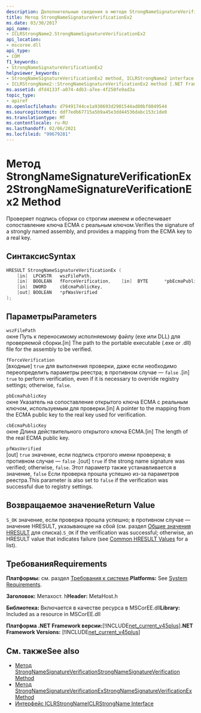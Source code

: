 ```yaml
---
description: Дополнительные сведения о методе StrongNameSignatureVerificationEx2
title: Метод StrongNameSignatureVerificationEx2
ms.date: 03/30/2017
api_name:
- ICLRStrongName2.StrongNameSignatureVerificationEx2
api_location:
- mscoree.dll
api_type:
- COM
f1_keywords:
- StrongNameSignatureVerificationEx2
helpviewer_keywords:
- StrongNameSignatureVerificationEx2 method, ICLRStrongName2 interface [.NET Framework hosting]
- ICLRStrongName2::StrongNameSignatureVerificationEx2 method [.NET Framework hosting]
ms.assetid: dfd4133f-a074-4db3-a7ee-4f250fe9ad3a
topic_type:
- apiref
ms.openlocfilehash: d79491744ce1a930693d2901544ad80bf8049544
ms.sourcegitcommit: ddf7edb67715a5b9a45e3dd44536dabc153c1de0
ms.translationtype: MT
ms.contentlocale: ru-RU
ms.lasthandoff: 02/06/2021
ms.locfileid: "99679281"
---
```

# <a name="strongnamesignatureverificationex2-method"></a><span data-ttu-id="a3a53-103">Метод StrongNameSignatureVerificationEx2</span><span class="sxs-lookup"><span data-stu-id="a3a53-103">StrongNameSignatureVerificationEx2 Method</span></span>

<span data-ttu-id="a3a53-104">Проверяет подпись сборки со строгим именем и обеспечивает сопоставление ключа ECMA с реальным ключом.</span><span class="sxs-lookup"><span data-stu-id="a3a53-104">Verifies the signature of a strongly named assembly, and provides a mapping from the ECMA key to a real key.</span></span>  
  
## <a name="syntax"></a><span data-ttu-id="a3a53-105">Синтаксис</span><span class="sxs-lookup"><span data-stu-id="a3a53-105">Syntax</span></span>  
  
```cpp  
HRESULT StrongNameSignatureVerificationEx (  
    [in]  LPCWSTR   wszFilePath,  
    [in]  BOOLEAN   fForceVerification,    [in]  BYTE      *pbEcmaPublicKey,  
    [in]  DWORD     cbEcmaPublicKey,  
    [out] BOOLEAN   *pfWasVerified  
);  
```  
  
## <a name="parameters"></a><span data-ttu-id="a3a53-106">Параметры</span><span class="sxs-lookup"><span data-stu-id="a3a53-106">Parameters</span></span>  

 `wszFilePath`  
 <span data-ttu-id="a3a53-107">окне Путь к переносимому исполняемому файлу (exe или DLL) для проверяемой сборки.</span><span class="sxs-lookup"><span data-stu-id="a3a53-107">[in] The path to the portable executable (.exe or .dll) file for the assembly to be verified.</span></span>  
  
 `fForceVerification`  
 <span data-ttu-id="a3a53-108">[входные] `true` для выполнения проверки, даже если необходимо переопределить параметры реестра; в противном случае — `false` .</span><span class="sxs-lookup"><span data-stu-id="a3a53-108">[in] `true` to perform verification, even if it is necessary to override registry settings; otherwise, `false`.</span></span>  
  
 `pbEcmaPublicKey`  
 <span data-ttu-id="a3a53-109">окне Указатель на сопоставление открытого ключа ECMA с реальным ключом, используемым для проверки.</span><span class="sxs-lookup"><span data-stu-id="a3a53-109">[in] A pointer to the mapping from the ECMA public key to the real key used for verification.</span></span>  
  
 `cbEcmaPublicKey`  
 <span data-ttu-id="a3a53-110">окне Длина действительного открытого ключа ECMA.</span><span class="sxs-lookup"><span data-stu-id="a3a53-110">[in] The length of the real ECMA public key.</span></span>  
  
 `pfWasVerified`  
 <span data-ttu-id="a3a53-111">[out] `true` значение, если подпись строгого имени проверена; в противном случае — `false` .</span><span class="sxs-lookup"><span data-stu-id="a3a53-111">[out] `true` if the strong name signature was verified; otherwise, `false`.</span></span> <span data-ttu-id="a3a53-112">Этот параметр также устанавливается в значение, `false` Если проверка прошла успешно из-за параметров реестра.</span><span class="sxs-lookup"><span data-stu-id="a3a53-112">This parameter is also set to `false` if the verification was successful due to registry settings.</span></span>  
  
## <a name="return-value"></a><span data-ttu-id="a3a53-113">Возвращаемое значение</span><span class="sxs-lookup"><span data-stu-id="a3a53-113">Return Value</span></span>  

 <span data-ttu-id="a3a53-114">`S_OK` значение, если проверка прошла успешно; в противном случае — значение HRESULT, указывающее на сбой (см. раздел [Общие значения HRESULT](/windows/win32/seccrypto/common-hresult-values) для списка).</span><span class="sxs-lookup"><span data-stu-id="a3a53-114">`S_OK` if the verification was successful; otherwise, an HRESULT value that indicates failure (see [Common HRESULT Values](/windows/win32/seccrypto/common-hresult-values) for a list).</span></span>  
  
## <a name="requirements"></a><span data-ttu-id="a3a53-115">Требования</span><span class="sxs-lookup"><span data-stu-id="a3a53-115">Requirements</span></span>  

 <span data-ttu-id="a3a53-116">**Платформы:** см. раздел [Требования к системе](../../get-started/system-requirements.md).</span><span class="sxs-lookup"><span data-stu-id="a3a53-116">**Platforms:** See [System Requirements](../../get-started/system-requirements.md).</span></span>  
  
 <span data-ttu-id="a3a53-117">**Заголовок:** Метахост. h</span><span class="sxs-lookup"><span data-stu-id="a3a53-117">**Header:** MetaHost.h</span></span>  
  
 <span data-ttu-id="a3a53-118">**Библиотека:** Включается в качестве ресурса в MSCorEE.dll</span><span class="sxs-lookup"><span data-stu-id="a3a53-118">**Library:** Included as a resource in MSCorEE.dll</span></span>  
  
 <span data-ttu-id="a3a53-119">**Платформа .NET Framework версии:**[!INCLUDE[net_current_v45plus](../../../../includes/net-current-v45plus-md.md)]</span><span class="sxs-lookup"><span data-stu-id="a3a53-119">**.NET Framework Versions:** [!INCLUDE[net_current_v45plus](../../../../includes/net-current-v45plus-md.md)]</span></span>  
  
## <a name="see-also"></a><span data-ttu-id="a3a53-120">См. также</span><span class="sxs-lookup"><span data-stu-id="a3a53-120">See also</span></span>

- [<span data-ttu-id="a3a53-121">Метод StrongNameSignatureVerification</span><span class="sxs-lookup"><span data-stu-id="a3a53-121">StrongNameSignatureVerification Method</span></span>](iclrstrongname-strongnamesignatureverification-method.md)
- [<span data-ttu-id="a3a53-122">Метод StrongNameSignatureVerificationEx</span><span class="sxs-lookup"><span data-stu-id="a3a53-122">StrongNameSignatureVerificationEx Method</span></span>](iclrstrongname-strongnamesignatureverificationex-method.md)
- [<span data-ttu-id="a3a53-123">Интерфейс ICLRStrongName</span><span class="sxs-lookup"><span data-stu-id="a3a53-123">ICLRStrongName Interface</span></span>](iclrstrongname-interface.md)
